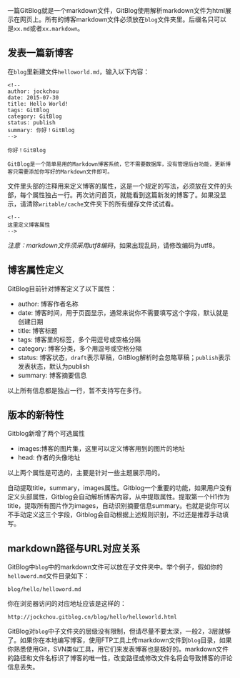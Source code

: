 <!--
author: jockchou
date: 2015-07-27
title: 编写GitBlog博客
tags: GitBlog
category: GitBlog
status: publish
summary: 一篇GitBlog就是一个markdown文件，GitBlog使用解析markdown文件为html展示在网页上。所有的博客markdown文件必须放在`blog`文件夹里。后缀名只可以是xx.md或者xx.markdown。
-->

一篇GitBlog就是一个markdown文件，GitBlog使用解析markdown文件为html展示在网页上。所有的博客markdown文件必须放在`blog`文件夹里。后缀名只可以是`xx.md`或者`xx.markdown`。


## 发表一篇新博客 ##

在`blog`里新建文件`helloworld.md`，输入以下内容：
```
<!--
author: jockchou
date: 2015-07-30
title: Hello World!
tags: GitBlog
category: GitBlog
status: publish
summary: 你好！GitBlog
-->

你好！GitBlog

GitBlog是一个简单易用的Markdown博客系统，它不需要数据库，没有管理后台功能，更新博客只需要添加你写好的Markdown文件即可。

```
文件里头部的注释用来定义博客的属性，这是一个规定的写法，必须放在文件的头部，每个属性独占一行。再次访问首页，就能看到这篇新发的博客了。如果没显示，请清除`writable/cache`文件夹下的所有缓存文件试试看。

```
<!--
这里定义博客属性
-->
```

*注意：markdown文件须采用utf8编码*，如果出现乱码，请修改编码为utf8。


## 博客属性定义 ##

GitBlog目前针对博客定义了以下属性：

- author: 博客作者名称  
- date: 博客时间，用于页面显示，通常来说你不需要填写这个字段，默认就是创建日期
- title: 博客标题  
- tags: 博客里的标签，多个用逗号或空格分隔  
- category: 博客分类，多个用逗号或空格分隔  
- status: 博客状态，`draft`表示草稿，GitBlog解析时会忽略草稿；`publish`表示发表状态，默认为publish  
- summary: 博客摘要信息  

以上所有信息都是独占一行，暂不支持写在多行。

## 版本的新特性 ##

Gitblog新增了两个可选属性

- images:博客的图片集，这里可以定义博客用到的图片的地址
- head: 作者的头像地址

以上两个属性是可选的，主要是针对一些主题展示用的。

自动提取title，summary，images属性。Gitblog一个重要的功能，如果用户没有定义头部属性，Gitblog会自动解析博客内容，从中提取属性。提取第一个H1作为title，提取所有图片作为images，自动识别摘要信息summary。也就是说你可以不手动定义这三个字段，Gitblog会自动根据上述规则识别，不过还是推荐手动填写。


## markdown路径与URL对应关系 ##

GitBlog中`blog`中的markdown文件可以放在子文件夹中。举个例子，假如你的`helloword.md`文件目录如下：

```
blog/hello/helloword.md
```
你在浏览器访问的对应地址应该是这样的：

```
http://jockchou.gitblog.cn/blog/hello/helloworld.html
```

GitBlog对`blog`中子文件夹的层级没有限制，但请尽量不要太深，一般2，3层就够了。如果你在本地编写博客，使用FTP工具上传markdown文件到`blog`目录，如果你熟悉使用Git，SVN类似工具，用它们来发表博客也是极好的。markdown文件的路径和文件名标识了博客的唯一性，改变路径或修改文件名将会导致博客的评论信息丢失。

